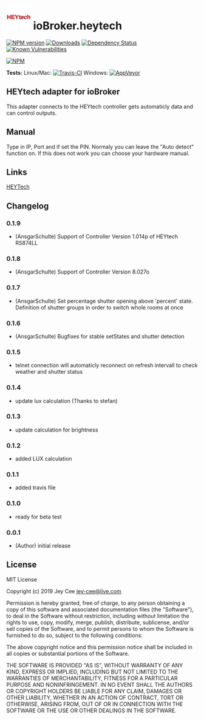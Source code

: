 <h1>
    <img src="admin/heytech.png" width="64"/>
    ioBroker.heytech
</h1>

[![NPM version](http://img.shields.io/npm/v/iobroker.heytech.svg)](https://www.npmjs.com/package/iobroker.heytech)
[![Downloads](https://img.shields.io/npm/dm/iobroker.heytech.svg)](https://www.npmjs.com/package/iobroker.heytech)
[![Dependency Status](https://img.shields.io/david/jey-cee/iobroker.heytech.svg)](https://david-dm.org/jey-cee/iobroker.heytech)
[![Known Vulnerabilities](https://snyk.io/test/github/jey-cee/ioBroker.heytech/badge.svg)](https://snyk.io/test/github/Author/ioBroker.heytech)

[![NPM](https://nodei.co/npm/iobroker.heytech.png?downloads=true)](https://nodei.co/npm/iobroker.heytech/)

**Tests:** Linux/Mac: [![Travis-CI](http://img.shields.io/travis/jey-cee/ioBroker.heytech/master.svg)](https://travis-ci.org/jey-cee/ioBroker.heytech)
Windows: [![AppVeyor](https://ci.appveyor.com/api/projects/status/github/jey-cee/ioBroker.heytech?branch=master&svg=true)](https://ci.appveyor.com/project/jey-cee/ioBroker-heytech/)

## HEYtech adapter for ioBroker

This adapter connects to the HEYtech controller gets automaticly data and can control outputs.

## Manual 

Type in IP, Port and if set the PIN.
Normaly you can leave the "Auto detect" function on. If this does not work you can choose your hardware manual.

## Links
[HEYTech](https://rolladensteuerung.de/index.htm)

## Changelog

### 0.1.9
* (AnsgarSchulte) Support of Controller Version 1.014p of HEYtech RS874LL

### 0.1.8 
* (AnsgarSchulte) Support of Controller Version 8.027o

### 0.1.7
* (AnsgarSchulte) Set percentage shutter opening above 'percent' state. Definition of shutter groups in order to switch whole rooms at once

### 0.1.6
* (AnsgarSchulte) Bugfixes for stable setStates and shutter detection

### 0.1.5
* telnet connection will automaticly reconnect on refresh intervall to check weather and shutter status

### 0.1.4
* update lux calculation (Thanks to stefan)


### 0.1.3
* update calculation for brightness


### 0.1.2
* added LUX calculation


### 0.1.1
* added travis file


### 0.1.0
* ready for beta test


### 0.0.1
* (Author) initial release

## License
MIT License

Copyright (c) 2019 Jey Cee <jey-cee@live.com>

Permission is hereby granted, free of charge, to any person obtaining a copy
of this software and associated documentation files (the "Software"), to deal
in the Software without restriction, including without limitation the rights
to use, copy, modify, merge, publish, distribute, sublicense, and/or sell
copies of the Software, and to permit persons to whom the Software is
furnished to do so, subject to the following conditions:

The above copyright notice and this permission notice shall be included in all
copies or substantial portions of the Software.

THE SOFTWARE IS PROVIDED "AS IS", WITHOUT WARRANTY OF ANY KIND, EXPRESS OR
IMPLIED, INCLUDING BUT NOT LIMITED TO THE WARRANTIES OF MERCHANTABILITY,
FITNESS FOR A PARTICULAR PURPOSE AND NONINFRINGEMENT. IN NO EVENT SHALL THE
AUTHORS OR COPYRIGHT HOLDERS BE LIABLE FOR ANY CLAIM, DAMAGES OR OTHER
LIABILITY, WHETHER IN AN ACTION OF CONTRACT, TORT OR OTHERWISE, ARISING FROM,
OUT OF OR IN CONNECTION WITH THE SOFTWARE OR THE USE OR OTHER DEALINGS IN THE
SOFTWARE.
